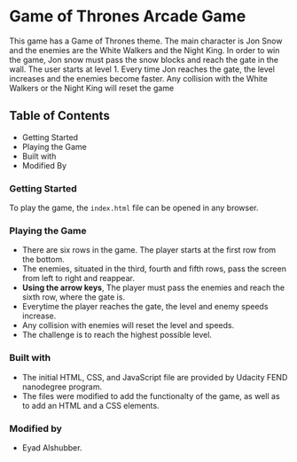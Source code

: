 # Game of Thrones Arcade Game
This game has a Game of Thrones theme. The main character is Jon Snow and the enemies are the White Walkers and the Night King. In order to win the game, Jon snow must pass the snow blocks and reach the gate in the wall. The user starts at level 1. Every time Jon reaches the gate, the level increases and the enemies become faster. Any collision with the White Walkers or the Night King will reset the game

## Table of Contents
- Getting Started
- Playing the Game
- Built with
- Modified By

### Getting Started
To play the game, the `index.html` file can be opened in any browser.

### Playing the Game
 - There are six rows in the game. The player starts at the first row from the bottom. 
 - The enemies, situated in the third, fourth and fifth rows, pass the screen from left to right and reappear.  
 - **Using the arrow keys**, The player must pass the enemies and reach the sixth row, where the gate is.
 - Everytime the player reaches the gate, the level and enemy speeds increase.
 - Any collision with enemies will reset the level and speeds. 
 - The challenge is to reach the highest possible level. 
 
### Built with
 - The initial HTML, CSS, and JavaScript file are provided by Udacity FEND nanodegree program. 
 - The files were modified to add the functionalty of the game, as well as to add an HTML and  a CSS elements. 
 
### Modified by
- Eyad Alshubber. 